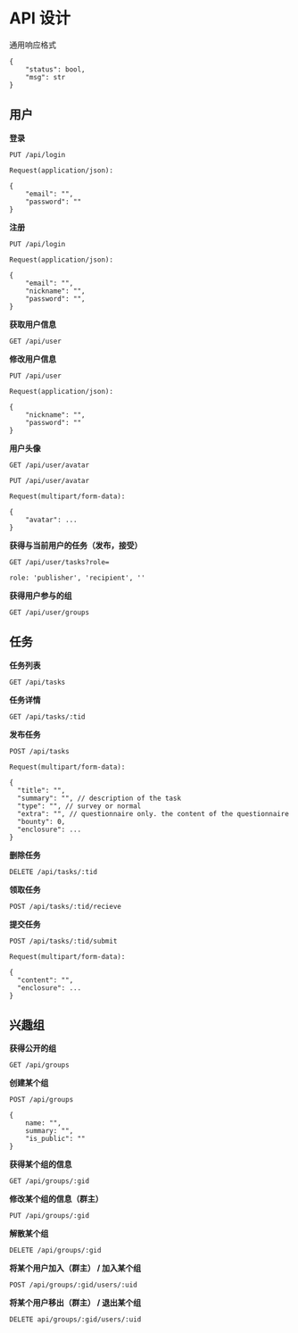 # API 设计

通用响应格式

```
{
    "status": bool,
    "msg": str
}
```



## 用户

**登录**

```
PUT /api/login

Request(application/json):

{
    "email": "",
    "password": ""
}
```



**注册**

```
PUT /api/login

Request(application/json):

{
    "email": "",
    "nickname": "",
    "password": "",
}
```



**获取用户信息**

```
GET /api/user
```



**修改用户信息**

```
PUT /api/user

Request(application/json):

{
    "nickname": "",
    "password": ""
}
```



**用户头像**

```
GET /api/user/avatar

PUT /api/user/avatar

Request(multipart/form-data):

{
    "avatar": ...
}
```



**获得与当前用户的任务（发布，接受）**

```
GET /api/user/tasks?role=

role: 'publisher', 'recipient', ''
```



**获得用户参与的组**

```
GET /api/user/groups
```





## 任务

**任务列表**

```
GET /api/tasks
```



**任务详情**

```
GET /api/tasks/:tid
```



**发布任务**

```
POST /api/tasks

Request(multipart/form-data):

{
  "title": "", 
  "summary": "", // description of the task
  "type": "", // survey or normal
  "extra": "", // questionnaire only. the content of the questionnaire
  "bounty": 0,
  "enclosure": ...
}
```



**删除任务**

```
DELETE /api/tasks/:tid
```



**领取任务**

```
POST /api/tasks/:tid/recieve
```



**提交任务**

```
POST /api/tasks/:tid/submit

Request(multipart/form-data):

{
  "content": "",
  "enclosure": ...
}
```





## 兴趣组

**获得公开的组**

```
GET /api/groups
```



**创建某个组**

```
POST /api/groups

{
    name: "",
    summary: "",
    "is_public": ""
}
```



**获得某个组的信息**

```
GET /api/groups/:gid
```



**修改某个组的信息（群主）**

```
PUT /api/groups/:gid
```



**解散某个组**

```
DELETE /api/groups/:gid
```



**将某个用户加入（群主） /  加入某个组**

```
POST /api/groups/:gid/users/:uid
```



**将某个用户移出（群主） / 退出某个组**

```
DELETE api/groups/:gid/users/:uid
```




